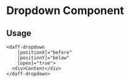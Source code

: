 # Dropdown Component

## Usage 
```
<daff-dropdown
    [positionX]="before"
    [positionY]="below"
    [open]="true">
  <div>Content</div>
</daff-dropdown>
```
